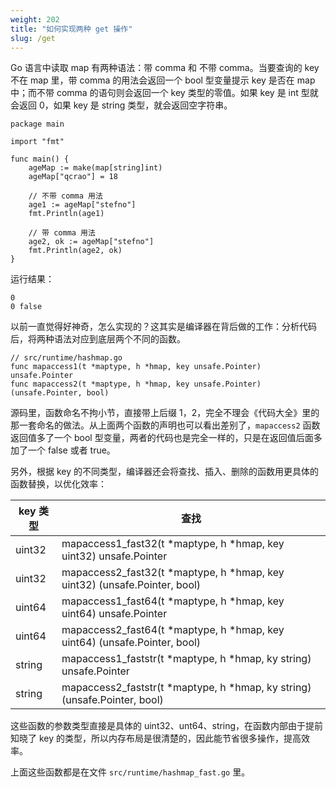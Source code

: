 ```yaml
---
weight: 202
title: "如何实现两种 get 操作"
slug: /get
---
```


Go 语言中读取 map 有两种语法：带 comma 和 不带 comma。当要查询的 key 不在 map 里，带 comma 的用法会返回一个 bool 型变量提示 key 是否在 map 中；而不带 comma 的语句则会返回一个 key 类型的零值。如果 key 是 int 型就会返回 0，如果 key 是 string 类型，就会返回空字符串。

```golang
package main

import "fmt"

func main() {
	ageMap := make(map[string]int)
	ageMap["qcrao"] = 18

    // 不带 comma 用法
	age1 := ageMap["stefno"]
	fmt.Println(age1)

    // 带 comma 用法
	age2, ok := ageMap["stefno"]
	fmt.Println(age2, ok)
}
```

运行结果：

```shell
0
0 false
```

以前一直觉得好神奇，怎么实现的？这其实是编译器在背后做的工作：分析代码后，将两种语法对应到底层两个不同的函数。

```golang
// src/runtime/hashmap.go
func mapaccess1(t *maptype, h *hmap, key unsafe.Pointer) unsafe.Pointer
func mapaccess2(t *maptype, h *hmap, key unsafe.Pointer) (unsafe.Pointer, bool)
```

源码里，函数命名不拘小节，直接带上后缀 1，2，完全不理会《代码大全》里的那一套命名的做法。从上面两个函数的声明也可以看出差别了，`mapaccess2` 函数返回值多了一个 bool 型变量，两者的代码也是完全一样的，只是在返回值后面多加了一个 false 或者 true。

另外，根据 key 的不同类型，编译器还会将查找、插入、删除的函数用更具体的函数替换，以优化效率：

|key 类型|查找|
|---|---|
|uint32|mapaccess1_fast32(t *maptype, h *hmap, key uint32) unsafe.Pointer|
|uint32|mapaccess2_fast32(t *maptype, h *hmap, key uint32) (unsafe.Pointer, bool)|
|uint64|mapaccess1_fast64(t *maptype, h *hmap, key uint64) unsafe.Pointer|
|uint64|mapaccess2_fast64(t *maptype, h *hmap, key uint64) (unsafe.Pointer, bool)|
|string|mapaccess1_faststr(t *maptype, h *hmap, ky string) unsafe.Pointer|
|string|mapaccess2_faststr(t *maptype, h *hmap, ky string) (unsafe.Pointer, bool)|

这些函数的参数类型直接是具体的 uint32、unt64、string，在函数内部由于提前知晓了 key 的类型，所以内存布局是很清楚的，因此能节省很多操作，提高效率。

上面这些函数都是在文件 `src/runtime/hashmap_fast.go` 里。